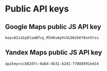 # Public API keys

## Google Maps public JS API key

`key=AIzaSyDluwBfvy_M346vmyhvVLD62kK76nnVtss`

## Yandex Maps public JS API key

`apikey=ccb82d7c-0ab4-4b31-b2d1-f7884591ed14`
